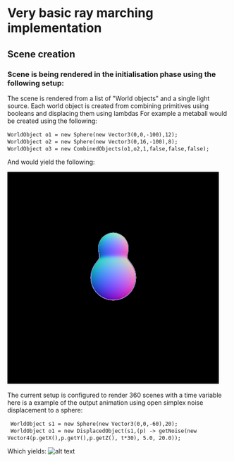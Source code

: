 # Very basic ray marching implementation

## Scene creation
### Scene is being rendered in the initialisation phase using the following setup:
The scene is rendered from a list of "World objects" and a single light source.
Each world object is created from combining primitives using booleans and displacing them using lambdas
For example a metaball would be created using the following:

    WorldObject o1 = new Sphere(new Vector3(0,0,-100),12);
    WorldObject o2 = new Sphere(new Vector3(0,16,-100),8);
    WorldObject o3 = new CombinedObjects(o1,o2,1,false,false,false);
    
And would yield the following:

![alt text](https://github.com/Nano112/rayMarcher/blob/master/examples/metaball.png?raw=true)

The current setup is configured to render 360 scenes with a time variable here is a example of the output animation
using open simplex noise displacement to a sphere:
    
     WorldObject s1 = new Sphere(new Vector3(0,0,-60),20);
     WorldObject o1 = new DisplacedObject(s1,(p) -> getNoise(new Vector4(p.getX(),p.getY(),p.getZ(), t*30), 5.0, 20.0));

Which yields:
![alt text](https://github.com/Nano112/rayMarcher/blob/master/examples/noise_displacement.gif?raw=true)
           
 
